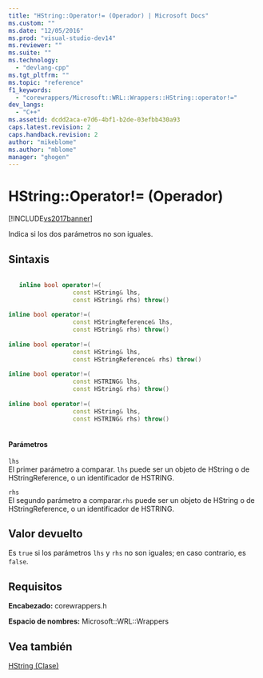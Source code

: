 ```yaml
---
title: "HString::Operator!= (Operador) | Microsoft Docs"
ms.custom: ""
ms.date: "12/05/2016"
ms.prod: "visual-studio-dev14"
ms.reviewer: ""
ms.suite: ""
ms.technology: 
  - "devlang-cpp"
ms.tgt_pltfrm: ""
ms.topic: "reference"
f1_keywords: 
  - "corewrappers/Microsoft::WRL::Wrappers::HString::operator!="
dev_langs: 
  - "C++"
ms.assetid: dcdd2aca-e7d6-4bf1-b2de-03efbb430a93
caps.latest.revision: 2
caps.handback.revision: 2
author: "mikeblome"
ms.author: "mblome"
manager: "ghogen"
---
```

# HString::Operator!= (Operador)
[!INCLUDE[vs2017banner](../assembler/inline/includes/vs2017banner.md)]

Indica si los dos parámetros no son iguales.  
  
## Sintaxis  
  
```cpp  
  
   inline bool operator!=(  
                  const HString& lhs,   
                  const HString& rhs) throw()  
  
inline bool operator!=(  
                  const HStringReference& lhs,   
                  const HString& rhs) throw()  
  
inline bool operator!=(  
                  const HString& lhs,   
                  const HStringReference& rhs) throw()  
  
inline bool operator!=(  
                  const HSTRING& lhs,   
                  const HString& rhs) throw()  
  
inline bool operator!=(  
                  const HString& lhs,   
                  const HSTRING& rhs) throw()  
  
```  
  
#### Parámetros  
 `lhs`  
 El primer parámetro a comparar.  `lhs` puede ser un objeto de HString o de HStringReference, o un identificador de HSTRING.  
  
 `rhs`  
 El segundo parámetro a comparar.`rhs` puede ser un objeto de HString o de HStringReference, o un identificador de HSTRING.  
  
## Valor devuelto  
 Es `true` si los parámetros `lhs` y `rhs` no son iguales; en caso contrario, es `false`.  
  
## Requisitos  
 **Encabezado:** corewrappers.h  
  
 **Espacio de nombres:** Microsoft::WRL::Wrappers  
  
## Vea también  
 [HString \(Clase\)](../windows/hstring-class.md)